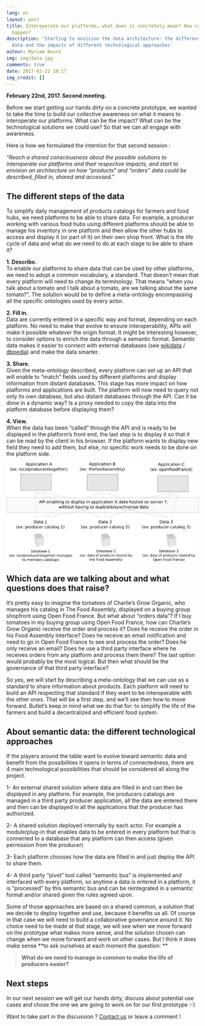 ```yaml
---
lang: en
layout: post
title: Interoperate our platforms… what does it concretely mean? How can we make it
  happen?
description: 'Starting to envision the data architecture: the different steps of the
  data and the impacts of different technological approaches'
auteur: Myriam Bouré
img: img/data.jpg
comments: true
date: 2017-02-22 10:17
img_credit: []
---
```

**February 22nd, 2017\. Second meeting.**

Before we start getting our hands dirty on a concrete prototype, we wanted to take the time to build our collective awareness on what it means to interoperate our platforms. What can be the impact? What can be the technological solutions we could use? So that we can all engage with awareness.

Here is how we formulated the intention for that second session :

_“Reach a shared consciousness about the possible solutions to interoperate our platforms and their respective impacts, and start to envision an architecture on how “products” and “orders” data could be described, filled in, shared and accessed.”_

## The different steps of the data

To simplify daily management of products catalogs for farmers and food hubs, we need platforms to be able to share data. For example, a producer working with various food hubs using different platforms should be able to manage his inventory in one platform and then allow the other hubs to access and display it (or part of it) on their own shop front. What is the life cycle of data and what do we need to do at each stage to be able to share it?

**1\. Describe.**  
To enable our platforms to share data that can be used by other platforms, we need to adopt a common vocabulary, a standard. That doesn’t mean that every platform will need to change its terminology. That means “when you talk about a tomato and I talk about a tomato, are we talking about the same tomato?”. The solution would be to define a meta-ontology encompassing all the specific ontologies used by every actor.

**2\. Fill in.**  
Data are currently entered in a specific way and format, depending on each platform. No need to make that evolve to ensure interoperability, APIs will make it possible whatever the origin format. It might be interesting however, to consider options to enrich the data through a semantic format. Semantic data makes it easier to connect with external databases (see [wikidata](https://www.wikidata.org/wiki/Wikidata:Main_Page) / [dbpedia](http://wiki.dbpedia.org/)) and make the data smarter.

**3\. Share.**  
Given the meta-ontology described, every platform can set up an API that will enable to “match” fields used by different platforms and display information from distant databases. This stage has more impact on how platforms and applications are built. The platform will now need to query not only its own database, but also distant databases through the API. Can it be done in a dynamic way? Is a proxy needed to copy the data into the platform database before displaying them?

**4\. View.**  
When the data has been “called” through the API and is ready to be displayed in the platform’s front end, the last step is to display it so that it can be read by the client in his browser. If the platform wants to display new field they need to add them, but else, no specific work needs to be done on the platform side.

![](/img/webdistribueenglish.jpeg)

## Which data are we talking about and what questions does that raise?

It’s pretty easy to imagine the tomatoes of Charlie’s Grow Organic, who manages his catalog in The Food Assembly, displayed on a buying group shopfront using Open Food France. But what about “orders data”? If I buy tomatoes in my buying group using Open Food France, how can Charlie’s Grow Organic receive the order and process it? Does he receive the order in his Food Assembly interface? Does he receive an email notification and need to go in Open Food France to see and process the order? Does he only receive an email? Does he use a third party interface where he receives orders from any platform and process them there? The last option would probably be the most logical. But then what should be the governance of that third party interface?

So yes, we will start by describing a meta-ontology that we can use as a standard to share information about products. Each platform will need to build an API respecting that standard if they want to be interoperable with the other ones. That will be a first step, and we’ll see then how to move forward. Butlet’s keep in mind what we do that for: to simplify the life of the farmers and build a decentralized and efficient food system.

## About semantic data: the different technological approaches

If the players around the table want to evolve toward semantic data and benefit from the possibilities it opens in terms of connectedness, there are 4 main technological possibilities that should be considered all along the project.

1- An external shared solution where data are filled in and can then be displayed in any platform. For example, the producers catalogs are managed in a third party producer application, all the data are entered there and then can be displayed in all the applications that the producer has authorized.

2- A shared solution deployed internally by each actor. For example a module/plug-in that enables data to be entered in every platform but that is connected to a database that any platform can then access (given permission from the producer)

3- Each platform chooses how the data are filled in and just deploy the API to share them.

4- A third party “pivot” tool called “semantic bus” is implemented and interfaced with every platform, so anytime a data is entered in a platform, it is “processed” by this semantic bus and can be reintegrated in a semantic format and/or shared given the rules agreed upon.

Some of those approaches are based on a shared common, a solution that we decide to deploy together and use, because it benefits us all. Of course in that case we will need to build a collaborative governance around it. No choice need to be made at that stage, we will see when we move forward on the prototype what makes more sense, and the solution chosen can change when we move forward and work on other cases. But I think it does make sense **to ask ourselves at each moment the question: **

> **What do we need to manage in common to make the life of producers easier?**

## Next steps

In our next session we will get our hands dirty, discuss about potential use cases and chose the one we are going to work on for our first prototype :-)

Want to take part in the discussion ? [Contact us](http://datafoodconsortium.org/#contact) or leave a comment !